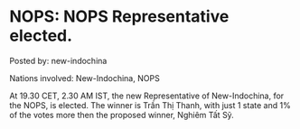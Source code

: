 # NOPS: NOPS Representative elected.

Posted by: new-indochina

Nations involved: New-Indochina, NOPS

At 19.30 CET, 2.30 AM IST, the new Representative of New-Indochina, for the NOPS, is elected.
The winner is Trần Thị Thanh, with just 1 state and 1% of the votes more then the proposed winner, Nghiêm Tất Sỹ.
